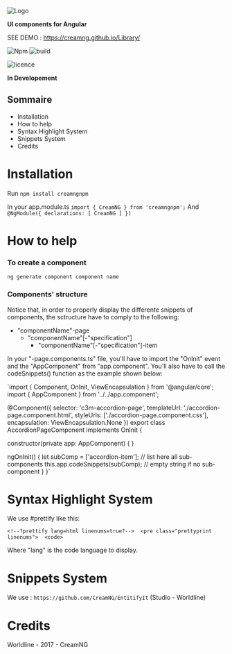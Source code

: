 ![Logo](https://creamng.github.io/Library/assets/img/creamNG-logo.svg)

**UI components for Angular**

SEE DEMO : https://creamng.github.io/Library/

![Npm](https://camo.githubusercontent.com/3cb4eb3c991f38eddc8092d7d9c8c5b5d8888a33/68747470733a2f2f62616467652e667572792e696f2f6a732f253430616e67756c6172253246636f72652e737667)
![build](https://camo.githubusercontent.com/8d227cc53b74107a9721d592157e02723beb43a9/68747470733a2f2f7472617669732d63692e6f72672f616e67756c61722f616e67756c61722e7376673f6272616e63683d6d6173746572)

![licence](https://camo.githubusercontent.com/3ccf4c50a1576b0dd30b286717451fa56b783512/68747470733a2f2f696d672e736869656c64732e696f2f62616467652f4c6963656e73652d4d49542d79656c6c6f772e737667)

**In Developement**

## Sommaire
- Installation
- How to help
- Syntax Highlight System
- Snippets System
- Credits


Installation
=====================

Run
`npm install creamngnpm` 

In your app.module.ts
`import { CreamNG } from 'creamngnpm';`
And
`@NgModule({
  declarations: [
    CreamNG
   ]
  })`

How to help
=====================

### To create a component
`ng generate component component name` 

### Components' structure

Notice that, in order to properly display the differente snippets of components, the sctructure have to comply to the following:

- "componentName"-page
  - "componentName"[-"specification"]
    - "componentName"[-"specification"]-item

In your "<componentName>-page.components.ts" file, you'll have to import the "OnInit" event and the "AppComponent" from "app.component". You'll also have to call the codeSnippets() function as the example shown below:
  
`import { Component, OnInit, ViewEncapsulation } from '@angular/core';
import { AppComponent } from '../../app.component';

@Component({
  selector: 'c3m-accordion-page',
  templateUrl: './accordion-page.component.html',
  styleUrls: ['./accordion-page.component.css'],
  encapsulation: ViewEncapsulation.None
})
export class AccordionPageComponent implements OnInit {

  constructor(private app: AppComponent) {
  }

  ngOnInit() {
    let subComp = ['accordion-item']; // list here all sub-components
    this.app.codeSnippets(subComp); // empty string if no sub-component
  }
}`

Syntax Highlight System
=====================

We use #prettify like this:

`<!--?prettify lang=html linenums=true?--> 
    <pre class="prettyprint linenums"> 
      <code>`
      
Where "lang" is the code language to display.

Snippets System
=====================

We use :
`https://github.com/CreamNG/EntitifyIt` (Studio - Worldline)

 
Credits
=====================

Worldline - 2017 - CreamNG 



